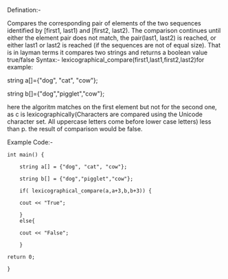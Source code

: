 Defination:-

Compares the corresponding pair of elements of the two sequences identified by [first1, last1) and [first2, last2).
The comparison continues until either the element pair does not match, the pair(last1, last2) is reached, or either last1 or last2 is reached
(if the sequences are not of equal size).
That is in layman terms it compares two strings and returns a boolean value true/false
Syntax:- lexicographical_compare(first1,last1,first2,last2)for example:

string a[]={"dog", "cat", "cow"};

string b[]={"dog","pigglet","cow"};

here the algoritm matches on the first element but not for the second one, as c is lexicographically(Characters are compared using the Unicode character set. All uppercase letters come before lower case letters)
less than p.
the result of comparison would be false.


Example Code:-

    int main() {   
        
        string a[] = {"dog", "cat", "cow"};
        
        string b[] = {"dog","pigglet","cow"};
      
        if( lexicographical_compare(a,a+3,b,b+3)) { 
        
        cout << "True"; 
          
        } 
        else{ 
        
        cout << "False"; 
          
        }
    
    return 0;
    
    } 
